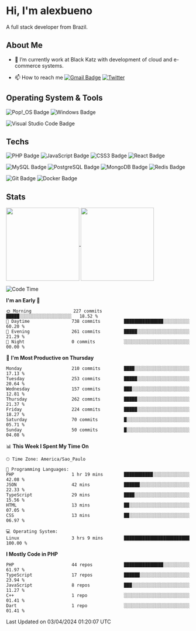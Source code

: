 # Hi, I'm alexbueno

A full stack developer from Brazil.

## About Me

- 🌱 I’m currently work at Black Katz with development of cloud and e-commerce systems.

- 📫 How to reach me [![Gmail Badge](https://img.shields.io/badge/-gmail-c14438?style=for-the-badge&logo=Gmail&logoColor=ffffff)](mailto:alexsandrofbueno@gmail.com) [![Twitter](https://img.shields.io/badge/twitter-1DA1F2.svg?style=for-the-badge&logo=twitter&logoColor=ffffff)](https://twitter.com/Alex_Bueno_7)

## Operating System & Tools

![Pop!_OS Badge](https://img.shields.io/badge/Pop!__OS-48B9C7?logo=popos&logoColor=fff&style=flat)
![Windows Badge](https://img.shields.io/badge/Windows-0078D6?logo=windows&logoColor=fff&style=flat)

![Visual Studio Code Badge](https://img.shields.io/badge/Visual%20Studio%20Code-007ACC?logo=visualstudiocode&logoColor=fff&style=flat)

## Techs

![PHP Badge](https://img.shields.io/badge/PHP-777BB4?logo=php&logoColor=fff&style=flat)
![JavaScript Badge](https://img.shields.io/badge/JavaScript-F7DF1E?logo=javascript&logoColor=000&style=flat)
![CSS3 Badge](https://img.shields.io/badge/CSS3-1572B6?logo=css3&logoColor=fff&style=flat)
![React Badge](https://img.shields.io/badge/React-61DAFB?logo=react&logoColor=000&style=flat)

![MySQL Badge](https://img.shields.io/badge/MySQL-4479A1?logo=mysql&logoColor=fff&style=flat)
![PostgreSQL Badge](https://img.shields.io/badge/PostgreSQL-4169E1?logo=postgresql&logoColor=fff&style=flat)
![MongoDB Badge](https://img.shields.io/badge/MongoDB-47A248?logo=mongodb&logoColor=fff&style=flat)
![Redis Badge](https://img.shields.io/badge/Redis-DC382D?logo=redis&logoColor=fff&style=flat)

![Git Badge](https://img.shields.io/badge/Git-F05032?logo=git&logoColor=fff&style=flat)
![Docker Badge](https://img.shields.io/badge/Docker-2496ED?logo=docker&logoColor=fff&style=flat)


## Stats

<a href="https://github.com/anuraghazra/github-readme-stats">
  <img height=200 align="center" src="https://github-readme-stats.vercel.app/api?username=alexbueno7&theme=dark" />
</a>
<a href="https://github.com/anuraghazra/convoychat">
  <img height=200 align="center" src="https://github-readme-stats.vercel.app/api/top-langs?username=alexbueno7&layout=compact&langs_count=8&card_width=320&theme=dark" />
</a>

<!--START_SECTION:waka-->
![Code Time](http://img.shields.io/badge/Code%20Time-919%20hrs%201%20min-blue)

**I'm an Early 🐤** 

```text
🌞 Morning                227 commits         █████░░░░░░░░░░░░░░░░░░░░   18.52 % 
🌆 Daytime                738 commits         ███████████████░░░░░░░░░░   60.20 % 
🌃 Evening                261 commits         █████░░░░░░░░░░░░░░░░░░░░   21.29 % 
🌙 Night                  0 commits           ░░░░░░░░░░░░░░░░░░░░░░░░░   00.00 % 
```
📅 **I'm Most Productive on Thursday** 

```text
Monday                   210 commits         ████░░░░░░░░░░░░░░░░░░░░░   17.13 % 
Tuesday                  253 commits         █████░░░░░░░░░░░░░░░░░░░░   20.64 % 
Wednesday                157 commits         ███░░░░░░░░░░░░░░░░░░░░░░   12.81 % 
Thursday                 262 commits         █████░░░░░░░░░░░░░░░░░░░░   21.37 % 
Friday                   224 commits         █████░░░░░░░░░░░░░░░░░░░░   18.27 % 
Saturday                 70 commits          █░░░░░░░░░░░░░░░░░░░░░░░░   05.71 % 
Sunday                   50 commits          █░░░░░░░░░░░░░░░░░░░░░░░░   04.08 % 
```


📊 **This Week I Spent My Time On** 

```text
🕑︎ Time Zone: America/Sao_Paulo

💬 Programming Languages: 
PHP                      1 hr 19 mins        ███████████░░░░░░░░░░░░░░   42.08 % 
JSON                     42 mins             ██████░░░░░░░░░░░░░░░░░░░   22.33 % 
TypeScript               29 mins             ████░░░░░░░░░░░░░░░░░░░░░   15.56 % 
HTML                     13 mins             ██░░░░░░░░░░░░░░░░░░░░░░░   07.05 % 
CSS                      13 mins             ██░░░░░░░░░░░░░░░░░░░░░░░   06.97 % 

💻 Operating System: 
Linux                    3 hrs 9 mins        █████████████████████████   100.00 % 
```

**I Mostly Code in PHP** 

```text
PHP                      44 repos            ███████████████░░░░░░░░░░   61.97 % 
TypeScript               17 repos            ██████░░░░░░░░░░░░░░░░░░░   23.94 % 
JavaScript               8 repos             ███░░░░░░░░░░░░░░░░░░░░░░   11.27 % 
C++                      1 repo              ░░░░░░░░░░░░░░░░░░░░░░░░░   01.41 % 
Dart                     1 repo              ░░░░░░░░░░░░░░░░░░░░░░░░░   01.41 % 
```




 Last Updated on 03/04/2024 01:20:07 UTC
<!--END_SECTION:waka-->
